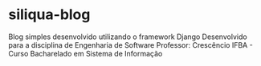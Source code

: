 # siliqua-blog
Blog simples desenvolvido utilizando o framework Django
Desenvolvido para a disciplina de Engenharia de Software
Professor: Crescêncio
IFBA - Curso Bacharelado em Sistema de Informação
